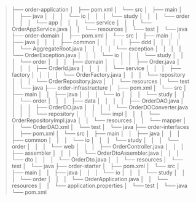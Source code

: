 > ├── order-application
  │   ├── pom.xml
  │   └── src
  │       ├── main
  │       │   ├── java
  │       │   │   └── io
  │       │   │       └── study
  │       │   │           └── order
  │       │   │               └── app
  │       │   │                   └── service
  │       │   │                       └── OrderAppService.java
  │       │   └── resources
  │       └── test
  │           └── java
  ├── order-domain
  │   ├── pom.xml
  │   └── src
  │       ├── main
  │       │   ├── java
  │       │   │   ├── common
  │       │   │   │   ├── ddd
  │       │   │   │   │   └── AggregateRoot.java
  │       │   │   │   └── exception
  │       │   │   │       └── OrderException.java
  │       │   │   └── io
  │       │   │       └── study
  │       │   │           └── order
  │       │   │               ├── domain
  │       │   │               │   ├── Order.java
  │       │   │               │   ├── OrderId.java
  │       │   │               │   └── service
  │       │   │               ├── factory
  │       │   │               │   └── OrderFactory.java
  │       │   │               └── repository
  │       │   │                   └── OrderRepository.java
  │       │   └── resources
  │       └── test
  │           └── java
  ├── order-infrastructure
  │   ├── pom.xml
  │   └── src
  │       ├── main
  │       │   ├── java
  │       │   │   └── io
  │       │   │       └── study
  │       │   │           └── order
  │       │   │               ├── data
  │       │   │               │   ├── OrderDAO.java
  │       │   │               │   ├── OrderDO.java
  │       │   │               │   └── OrderDOConverter.java
  │       │   │               └── repository
  │       │   │                   └── impl
  │       │   │                       └── OrderRepositoryImpl.java
  │       │   └── resources
  │       │       └── mapper
  │       │           └── OrderDAO.xml
  │       └── test
  │           └── java
  ├── order-interfaces
  │   ├── pom.xml
  │   └── src
  │       ├── main
  │       │   ├── java
  │       │   │   ├── common
  │       │   │   └── io
  │       │   │       └── study
  │       │   │           └── order
  │       │   │               └── web
  │       │   │                   ├── OrderController.java
  │       │   │                   ├── assembler
  │       │   │                   │   └── OrderDtoAssembler.java
  │       │   │                   └── dto
  │       │   │                       └── OrderDto.java
  │       │   └── resources
  │       └── test
  │           └── java
  ├── order-starter
  │   ├── pom.xml
  │   └── src
  │       ├── main
  │       │   ├── java
  │       │   │   └── io
  │       │   │       └── study
  │       │   │           └── order
  │       │   │               └── OrderApplication.java
  │       │   └── resources
  │       │       └── application.properties
  │       └── test
  │           └── java
  └── pom.xml